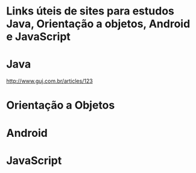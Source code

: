 Links úteis de sites para estudos Java, Orientação a objetos, Android e JavaScript
=====

Java
=====
http://www.guj.com.br/articles/123



Orientação a Objetos
=====




Android
=====




JavaScript
=====
